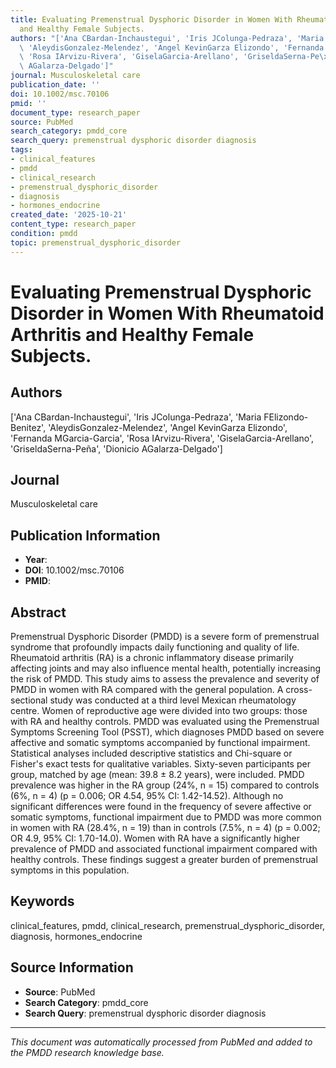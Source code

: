 ```yaml
---
title: Evaluating Premenstrual Dysphoric Disorder in Women With Rheumatoid Arthritis
  and Healthy Female Subjects.
authors: "['Ana CBardan-Inchaustegui', 'Iris JColunga-Pedraza', 'Maria FElizondo-Benitez',\
  \ 'AleydisGonzalez-Melendez', 'Angel KevinGarza Elizondo', 'Fernanda MGarcia-Garcia',\
  \ 'Rosa IArvizu-Rivera', 'GiselaGarcia-Arellano', 'GriseldaSerna-Pe\xF1a', 'Dionicio\
  \ AGalarza-Delgado']"
journal: Musculoskeletal care
publication_date: ''
doi: 10.1002/msc.70106
pmid: ''
document_type: research_paper
source: PubMed
search_category: pmdd_core
search_query: premenstrual dysphoric disorder diagnosis
tags:
- clinical_features
- pmdd
- clinical_research
- premenstrual_dysphoric_disorder
- diagnosis
- hormones_endocrine
created_date: '2025-10-21'
content_type: research_paper
condition: pmdd
topic: premenstrual_dysphoric_disorder
---
```


# Evaluating Premenstrual Dysphoric Disorder in Women With Rheumatoid Arthritis and Healthy Female Subjects.

## Authors
['Ana CBardan-Inchaustegui', 'Iris JColunga-Pedraza', 'Maria FElizondo-Benitez', 'AleydisGonzalez-Melendez', 'Angel KevinGarza Elizondo', 'Fernanda MGarcia-Garcia', 'Rosa IArvizu-Rivera', 'GiselaGarcia-Arellano', 'GriseldaSerna-Peña', 'Dionicio AGalarza-Delgado']

## Journal
Musculoskeletal care

## Publication Information
- **Year**: 
- **DOI**: 10.1002/msc.70106
- **PMID**: 

## Abstract
Premenstrual Dysphoric Disorder (PMDD) is a severe form of premenstrual syndrome that profoundly impacts daily functioning and quality of life. Rheumatoid arthritis (RA) is a chronic inflammatory disease primarily affecting joints and may also influence mental health, potentially increasing the risk of PMDD. This study aims to assess the prevalence and severity of PMDD in women with RA compared with the general population. A cross-sectional study was conducted at a third level Mexican rheumatology centre. Women of reproductive age were divided into two groups: those with RA and healthy controls. PMDD was evaluated using the Premenstrual Symptoms Screening Tool (PSST), which diagnoses PMDD based on severe affective and somatic symptoms accompanied by functional impairment. Statistical analyses included descriptive statistics and Chi-square or Fisher's exact tests for qualitative variables. Sixty-seven participants per group, matched by age (mean: 39.8 ± 8.2 years), were included. PMDD prevalence was higher in the RA group (24%, n = 15) compared to controls (6%, n = 4) (p = 0.006; OR 4.54, 95% CI: 1.42-14.52). Although no significant differences were found in the frequency of severe affective or somatic symptoms, functional impairment due to PMDD was more common in women with RA (28.4%, n = 19) than in controls (7.5%, n = 4) (p = 0.002; OR 4.9, 95% CI: 1.70-14.0). Women with RA have a significantly higher prevalence of PMDD and associated functional impairment compared with healthy controls. These findings suggest a greater burden of premenstrual symptoms in this population.

## Keywords
clinical_features, pmdd, clinical_research, premenstrual_dysphoric_disorder, diagnosis, hormones_endocrine

## Source Information
- **Source**: PubMed
- **Search Category**: pmdd_core
- **Search Query**: premenstrual dysphoric disorder diagnosis

---
*This document was automatically processed from PubMed and added to the PMDD research knowledge base.*

